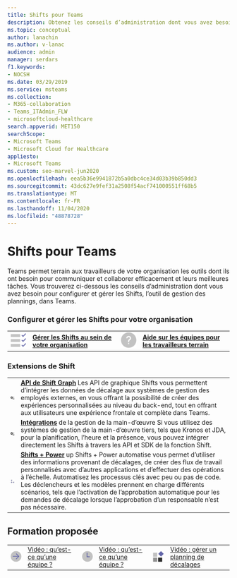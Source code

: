 ```yaml
---
title: Shifts pour Teams
description: Obtenez les conseils d’administration dont vous avez besoin pour configurer et gérer les Shifts, l’outil de gestion des plannings, dans Teams.
ms.topic: conceptual
author: lanachin
ms.author: v-lanac
audience: admin
manager: serdars
f1.keywords:
- NOCSH
ms.date: 03/29/2019
ms.service: msteams
ms.collection:
- M365-collaboration
- Teams_ITAdmin_FLW
- microsoftcloud-healthcare
search.appverid: MET150
searchScope:
- Microsoft Teams
- Microsoft Cloud for Healthcare
appliesto:
- Microsoft Teams
ms.custom: seo-marvel-jun2020
ms.openlocfilehash: eea5b36e9941872b5a0dbc4ce34d03b39b850dd3
ms.sourcegitcommit: 43dc627e9fef31a2508f54acf741000551ff68b5
ms.translationtype: MT
ms.contentlocale: fr-FR
ms.lasthandoff: 11/04/2020
ms.locfileid: "48878728"
---
```

# <a name="shifts-for-teams"></a>Shifts pour Teams

Teams permet terrain aux travailleurs de votre organisation les outils dont ils ont besoin pour communiquer et collaborer efficacement et leurs meilleures tâches. Vous trouverez ci-dessous les conseils d’administration dont vous avez besoin pour configurer et gérer les Shifts, l’outil de gestion des plannings, dans Teams.

### <a name="set-up-and-manage-shifts-for-your-organization"></a>Configurer et gérer les Shifts pour votre organisation

|               |               |               |               |
| ------------- | ------------- | ------------- | ------------- |
|![tâches-Liste de vérification-planification-teams](../media/task-checklist-planning-teams-small.svg) | **[Gérer les Shifts au sein de votre organisation](/microsoftteams/expand-teams-across-your-org/shifts/manage-the-shifts-app-for-your-organization-in-teams)** |![Design](../media/Help-small.svg)  | **[Aide sur les équipes pour les travailleurs terrain](https://support.office.com/article/apps-and-services-cc1fba57-9900-4634-8306-2360a40c665b#PickTab=Specific_apps)** |

### <a name="shifts-extensions"></a>Extensions de Shift

|               |               |
| ------------- | ------------- |
| ![API](../media/api-small.svg) | **[API de Shift Graph](/graph/api/resources/shift?view=graph-rest-1.0)** Les API de graphique Shifts vous permettent d’intégrer les données de décalage aux systèmes de gestion des employés externes, en vous offrant la possibilité de créer des expériences personnalisées au niveau du back-end, tout en offrant aux utilisateurs une expérience frontale et complète dans Teams.             |
| ![API](../media/api-small.svg) | **[Intégrations](https://github.com/OfficeDev/Microsoft-Teams-Shifts-WFM-Connectors)** de la gestion de la main-d’œuvre Si vous utilisez des systèmes de gestion de la main-d’œuvre tiers, tels que Kronos et JDA, pour la planification, l’heure et la présence, vous pouvez intégrer directement les Shifts à travers les API et SDK de la fonction Shift. |
| ![API](../media/process-flow-teams-small.svg) | **[Shifts + Power](https://github.com/OfficeDev/Microsoft-Teams-Shifts-Power-Automate-Templates)** up Shifts + Power automatise vous permet d’utiliser des informations provenant de décalages, de créer des flux de travail personnalisés avec d’autres applications et d’effectuer des opérations à l’échelle. Automatisez les processus clés avec peu ou pas de code. Les déclencheurs et les modèles prennent en charge différents scénarios, tels que l’activation de l’approbation automatique pour les demandes de décalage lorsque l’approbation d’un responsable n’est pas nécessaire. |

## <a name="featured-training"></a>Formation proposée

|               |               |               |               |               |               |
| ------------- | ------------- | ------------- | ------------- | ------------- | ------------- |
| ![flèche droite-2-équipes](../media/arrow-right-2-teams-small.svg)  |  [Vidéo : qu’est-ce qu’une équipe ?](https://support.office.com/article/what-is-shifts-f8efe6e4-ddb3-4d23-b81b-bb812296b821) |![horloge-équipes](../media/clock-teams-small.svg)  |  [Vidéo : qu’est-ce qu’une équipe ?](https://support.office.com/article/create-a-shifts-schedule-2b94ca38-36db-4a1c-8fee-f8f0fec9a984) |![blocs-équipes](../media/blocks-teams-small.svg)  |  [Vidéo : gérer un planning de décalages](https://support.office.com/article/manage-a-shifts-schedule-63acda7b-ea39-441a-b1c6-c404a72e79f7) |
